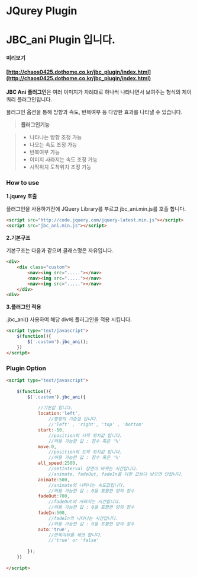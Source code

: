 JQurey Plugin
============
JBC_ani Plugin 입니다.
============
#### 미리보기

#### [http://chaos0425.dothome.co.kr/jbc_plugin/index.html](http://chaos0425.dothome.co.kr/jbc_plugin/index.html)

**JBC Ani 플러그인**은 여러 이미지가 차례대로 하나씩 나타나면서 보여주는 형식의 제이쿼리 플러그인입니다.

플러그인 옵션을 통해 방향과 속도, 반복여부 등 다양한 효과를 나타낼 수 있습니다.

> **플러그인기능**

> - 나타나는 방향 조정 가능
> - 나오는 속도 조정 가능
> - 반복여부 가능
> - 이미지 사라지는 속도 조정 가능
> - 시작위치 도착위치 조정 가능

### How to use
**1.jqurey 호출**

플러그인을 사용하기전에 JQuery Library를 부르고 jbc_ani.min.js를 호출 합니다.
```html
<script src="http://code.jquery.com/jquery-latest.min.js"></script>
<script src="jbc_ani.min.js"></script> 
```
**2.기본구조**

기본구조는 다음과 같으며 클래스명은 자유입니다.
```html
<div> 
    <div class="custom">
        <nav><img src="....."></nav>
        <nav><img src="....."></nav>
        <nav><img src="....."></nav>
    </div>    
<div> 
```

**3.플러그인 적용**

.jbc_ani() 사용하여 해당 div에 플러그인을 적용 시킵니다.
```html
<script type="text/javascript">
    $(function(){
        $('.custom').jbc_ani();
    })
</script> 
```

### Plugin Option
```html
<script type="text/javascript">
 
    $(function(){
        $('.custom').jbc_ani({
             
            //기본값 입니다.
            location:'left',
                //방향의 기준점 입니다. 
                //'left' , 'right', 'top' , 'bottom' 
            start:-50,
                //position의 시작 위치값 입니다.
                //허용 가능한 값 : 정수 혹은 '%'
            move:0,
                //position의 도착 위치값 입니다.
                //허용 가능한 값 : 정수 혹은 '%'
            all_speed:2500,
                //setInterval 장면이 바뀌는 시간입니다.
                //animate, fadeOut, fadeIn를 더한 값보다 낮으면 안됩니다.
            animate:500,
                //animate의 나타나는 속도값입니다.
                //허용 가능한 값 : 0을 포함한 양의 정수
            fadeOut:700,
                //fadeOut의 사라지는 시간입니다.
                //허용 가능한 값 : 0을 포함한 양의 정수
            fadeIn:500,
                //fadeIn의 나타나는 시간입니다.
                //허용 가능한 값 : 0을 포함한 양의 정수
            auto:'true',
                //반복여부를 체크 합니다. 
                //'true' or 'false' 
 
        });
    })
 
</script> 
```
